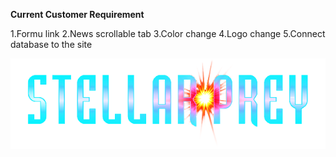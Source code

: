 **Current Customer Requirement**

1.Formu link
2.News scrollable  tab
3.Color change 
4.Logo change
5.Connect database to the site


![Logo](Documentations/stellarprey_logo_01a.PNG)